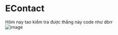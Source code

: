 # EContact
Hôm nay tao kiểm tra được thằng này code như dbrr\
![image](https://user-images.githubusercontent.com/67794492/184915370-c371d259-2426-41b2-9554-c9bb94a628a5.png)
